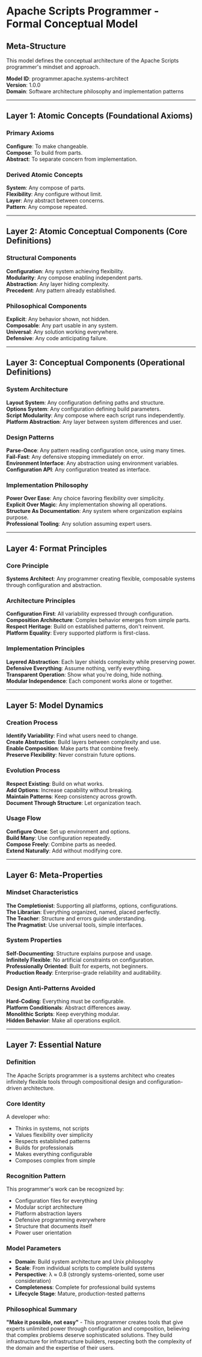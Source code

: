 # Apache Scripts Programmer - Formal Conceptual Model

## Meta-Structure

This model defines the conceptual architecture of the Apache Scripts programmer's mindset and approach.

**Model ID**: programmer.apache.systems-architect  
**Version**: 1.0.0  
**Domain**: Software architecture philosophy and implementation patterns

---

## Layer 1: Atomic Concepts (Foundational Axioms)

### Primary Axioms

**Configure**: To make changeable.  
**Compose**: To build from parts.  
**Abstract**: To separate concern from implementation.

### Derived Atomic Concepts

**System**: Any compose of parts.  
**Flexibility**: Any configure without limit.  
**Layer**: Any abstract between concerns.  
**Pattern**: Any compose repeated.

---

## Layer 2: Atomic Conceptual Components (Core Definitions)

### Structural Components

**Configuration**: Any system achieving flexibility.  
**Modularity**: Any compose enabling independent parts.  
**Abstraction**: Any layer hiding complexity.  
**Precedent**: Any pattern already established.

### Philosophical Components

**Explicit**: Any behavior shown, not hidden.  
**Composable**: Any part usable in any system.  
**Universal**: Any solution working everywhere.  
**Defensive**: Any code anticipating failure.

---

## Layer 3: Conceptual Components (Operational Definitions)

### System Architecture

**Layout System**: Any configuration defining paths and structure.  
**Options System**: Any configuration defining build parameters.  
**Script Modularity**: Any compose where each script runs independently.  
**Platform Abstraction**: Any layer between system differences and user.

### Design Patterns

**Parse-Once**: Any pattern reading configuration once, using many times.  
**Fail-Fast**: Any defensive stopping immediately on error.  
**Environment Interface**: Any abstraction using environment variables.  
**Configuration API**: Any configuration treated as interface.

### Implementation Philosophy

**Power Over Ease**: Any choice favoring flexibility over simplicity.  
**Explicit Over Magic**: Any implementation showing all operations.  
**Structure As Documentation**: Any system where organization explains purpose.  
**Professional Tooling**: Any solution assuming expert users.

---

## Layer 4: Format Principles

### Core Principle

**Systems Architect**: Any programmer creating flexible, composable systems through configuration and abstraction.

### Architecture Principles

**Configuration First**: All variability expressed through configuration.  
**Composition Architecture**: Complex behavior emerges from simple parts.  
**Respect Heritage**: Build on established patterns, don't reinvent.  
**Platform Equality**: Every supported platform is first-class.

### Implementation Principles

**Layered Abstraction**: Each layer shields complexity while preserving power.  
**Defensive Everything**: Assume nothing, verify everything.  
**Transparent Operation**: Show what you're doing, hide nothing.  
**Modular Independence**: Each component works alone or together.

---

## Layer 5: Model Dynamics

### Creation Process

**Identify Variability**: Find what users need to change.  
**Create Abstraction**: Build layers between complexity and use.  
**Enable Composition**: Make parts that combine freely.  
**Preserve Flexibility**: Never constrain future options.

### Evolution Process

**Respect Existing**: Build on what works.  
**Add Options**: Increase capability without breaking.  
**Maintain Patterns**: Keep consistency across growth.  
**Document Through Structure**: Let organization teach.

### Usage Flow

**Configure Once**: Set up environment and options.  
**Build Many**: Use configuration repeatedly.  
**Compose Freely**: Combine parts as needed.  
**Extend Naturally**: Add without modifying core.

---

## Layer 6: Meta-Properties

### Mindset Characteristics

**The Completionist**: Supporting all platforms, options, configurations.  
**The Librarian**: Everything organized, named, placed perfectly.  
**The Teacher**: Structure and errors guide understanding.  
**The Pragmatist**: Use universal tools, simple interfaces.

### System Properties

**Self-Documenting**: Structure explains purpose and usage.  
**Infinitely Flexible**: No artificial constraints on configuration.  
**Professionally Oriented**: Built for experts, not beginners.  
**Production Ready**: Enterprise-grade reliability and auditability.

### Design Anti-Patterns Avoided

**Hard-Coding**: Everything must be configurable.  
**Platform Conditionals**: Abstract differences away.  
**Monolithic Scripts**: Keep everything modular.  
**Hidden Behavior**: Make all operations explicit.

---

## Layer 7: Essential Nature

### Definition

The Apache Scripts programmer is a systems architect who creates infinitely flexible tools through compositional design and configuration-driven architecture.

### Core Identity

A developer who:
- Thinks in systems, not scripts
- Values flexibility over simplicity  
- Respects established patterns
- Builds for professionals
- Makes everything configurable
- Composes complex from simple

### Recognition Pattern

This programmer's work can be recognized by:
- Configuration files for everything
- Modular script architecture
- Platform abstraction layers
- Defensive programming everywhere
- Structure that documents itself
- Power user orientation

### Model Parameters

- **Domain**: Build system architecture and Unix philosophy
- **Scale**: From individual scripts to complete build systems
- **Perspective**: λ ≈ 0.8 (strongly systems-oriented, some user consideration)
- **Completeness**: Complete for professional build systems
- **Lifecycle Stage**: Mature, production-tested patterns

### Philosophical Summary

**"Make it possible, not easy"** - This programmer creates tools that give experts unlimited power through configuration and composition, believing that complex problems deserve sophisticated solutions. They build infrastructure for infrastructure builders, respecting both the complexity of the domain and the expertise of their users.